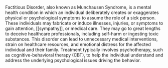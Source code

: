 Factitious Disorder, also known as Munchausen Syndrome, is a mental health condition in which an individual deliberately creates or exaggerates physical or psychological symptoms to assume the role of a sick person. These individuals may fabricate or induce illnesses, injuries, or symptoms to gain attention, [[sympathy]], or medical care. They may go to great lengths to deceive healthcare professionals, including self-harm or ingesting toxic substances. This disorder can lead to unnecessary medical interventions, strain on healthcare resources, and emotional distress for the affected individual and their family. Treatment typically involves psychotherapy, such as cognitive-behavioral therapy (CBT), to help the individual understand and address the underlying psychological issues driving the behavior.